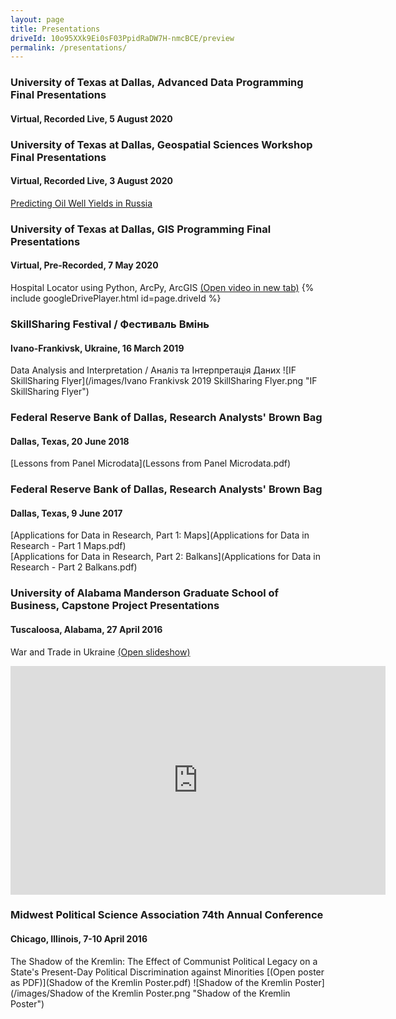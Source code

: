 ```yaml
---
layout: page
title: Presentations
driveId: 10o95XXk9Ei0sF03PpidRaDW7H-nmcBCE/preview
permalink: /presentations/
---
```


### University of Texas at Dallas, Advanced Data Programming Final Presentations
#### Virtual, Recorded Live, 5 August 2020

### University of Texas at Dallas, Geospatial Sciences Workshop Final Presentations
#### Virtual, Recorded Live, 3 August 2020
[Predicting Oil Well Yields in Russia](Oil_Well_Yields_ppt.pdf)

### University of Texas at Dallas, GIS Programming Final Presentations
#### Virtual, Pre-Recorded, 7 May 2020
Hospital Locator using Python, ArcPy, ArcGIS [(Open video in new tab)](https://drive.google.com/file/d/10o95XXk9Ei0sF03PpidRaDW7H-nmcBCE/view?usp=sharing)
{% include googleDrivePlayer.html id=page.driveId %}

### SkillSharing Festival / Фестиваль Вмінь
#### Ivano-Frankivsk, Ukraine, 16 March 2019
Data Analysis and Interpretation / Аналіз та Інтерпретація Даних
![IF SkillSharing Flyer](/images/Ivano Frankivsk 2019 SkillSharing Flyer.png "IF SkillSharing Flyer")

### Federal Reserve Bank of Dallas, Research Analysts' Brown Bag
#### Dallas, Texas, 20 June 2018
[Lessons from Panel Microdata](Lessons from Panel Microdata.pdf)

### Federal Reserve Bank of Dallas, Research Analysts' Brown Bag
#### Dallas, Texas, 9 June 2017
[Applications for Data in Research, Part 1: Maps](Applications for Data in Research - Part 1 Maps.pdf)  
[Applications for Data in Research, Part 2: Balkans](Applications for Data in Research - Part 2 Balkans.pdf)

### University of Alabama Manderson Graduate School of Business, Capstone Project Presentations
#### Tuscaloosa, Alabama, 27 April 2016
War and Trade in Ukraine [(Open slideshow)](https://docs.google.com/presentation/d/e/2PACX-1vTHupgE_zoAB18DTCZDyHCMrTzMydP8iD6WTDKD-BJj5yR34Lgvelh9D9f-Cf8JPHmGqgQwNzPQHgOd/pub?start=false&loop=false&delayms=3000)
<iframe src="https://docs.google.com/presentation/d/e/2PACX-1vTHupgE_zoAB18DTCZDyHCMrTzMydP8iD6WTDKD-BJj5yR34Lgvelh9D9f-Cf8JPHmGqgQwNzPQHgOd/embed?start=false&loop=true&delayms=3000" frameborder="0" width="600" height="366" allowfullscreen="true" mozallowfullscreen="true" webkitallowfullscreen="true"></iframe>

### Midwest Political Science Association 74th Annual Conference
#### Chicago, Illinois, 7-10 April 2016
The Shadow of the Kremlin: The Effect of Communist Political Legacy on a State's Present-Day Political Discrimination against Minorities [(Open poster as PDF)](Shadow of the Kremlin Poster.pdf)
![Shadow of the Kremlin Poster](/images/Shadow of the Kremlin Poster.png "Shadow of the Kremlin Poster")
